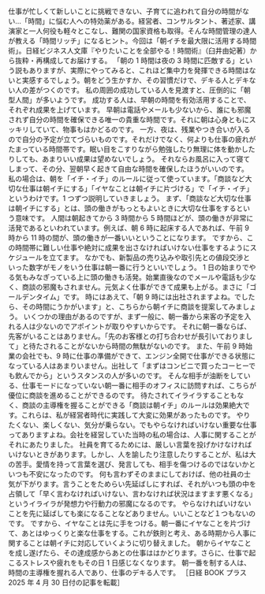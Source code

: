 ###

仕事が忙しくて新しいことに挑戦できない、子育てに追われて自分の時間がない…「時間」に悩む人への特効薬がある。経営者、コンサルタント、著述家、講演家と一人何役も軽々とこなし、難関の国家資格も取得。そんな時間管理の達人が教える「時間リッチ」になるヒント。今回は「朝イチを最大限に活用する時間術」。日経ビジネス人文庫『やりたいことを全部やる！時間術』（臼井由妃著）から抜粋・再構成してお届けする。
「朝の 1 時間は夜の 3 時間に匹敵する」という説もありますが、実際にやってみると、これほど集中力を発揮できる時間はないと実感するでしょう。朝をどう生かすか、その習慣だけで、デキる人とデキない人の差がつくのです。
私の周囲の成功している人を見渡すと、圧倒的に「朝型人間」が多いようです。
成功する人は、早朝の時間を有効活用することで、それぞれ成果を上げています。
早朝は電話やメールも少ないから、誰にも邪魔されず自分の時間を確保できる唯一の貴重な時間です。それに朝は心身ともにスッキリしていて、物事もはかどるのです。
一方、夜は、残業やつき合いが入るので自分の予定が立てづらいものです。それだけでなく、何よりも仕事の疲れがたまっている時間帯です。眠い目をこすりながら勉強したり無理に体を動かしたりしても、あまりいい成果は望めないでしょう。
それならお風呂に入って寝てしまって、その分、翌朝早く起きて自由な時間を確保したほうがいいのです。
私の場合は、朝を「イチ・イチ」のルールに従って使っています。「商談など大切な仕事は朝イチにする」「イヤなことは朝イチに片づける」で「イチ・イチ」というわけです。1 つずつ説明していきましょう。
まず、「商談など大切な仕事は朝イチにする」とは、頭の働きがもっともよいときに大切な仕事をするという意味です。
人間は朝起きてから 3 時間から 5 時間ほどが、頭の働きが非常に活発であるといわれています。例えば、朝 6 時に起床する人であれば、午前 9 時から 11 時の間が、頭の働きが一番いいということになります。
ですから、この時間帯に難しい仕事や絶対に成果を出さなければいけない仕事をするようにスケジュールを立てます。
なかでも、新製品の売り込みや取引先との値段交渉といった数字がモノをいう仕事は朝一番に行うといいでしょう。
1 日の始まりでやる気もみなぎっている上に頭の働きも活発。始業直後なのでメールや電話も少なく、商談の邪魔もされません。元気よく仕事ができて成果も上がる。まさに「ゴールデンタイム」です。
時にはあえて、「朝 9 時には出社されますよね。でしたら、その時間にうかがいます」と、こちらから朝イチに商談を提案してみましょう。
いくつかの理由があるのですが、まず一般に、朝一番から来客の予定を入れる人は少ないのでアポイントが取りやすいからです。
それに朝一番ならば、先客がいることはありません。「先のお客様との打ち合わせが長引いておりまして」と待たされることがないから時間の無駄がないのです。
また、午前 9 時始業の会社でも、9 時に仕事の準備ができて、エンジン全開で仕事ができる状態になっている人はあまりいません。出社して「まずはコンビニで買ったコーヒーでも飲んでから」というスタンスの人が多いのです。
そんな相手が油断をしている、仕事モードになっていない朝一番に相手のオフィスに訪問すれば、こちらが優位に商談を進めることができるのです。
待たされてイライラすることもなく、商談の主導権を握ることができる「商談は朝イチ」のルールは効果絶大です。これらは、私が経営者時代に実践して大変に効果があったものです。
やりたくない、楽しくない、気分が乗らない。でもやらなければいけない重要な仕事ってありますよね。会社を経営していた当時の私の場合は、人事に関することがそれにあたりました。
社員を育てるためには、厳しい言葉を投げかけなければいけないときがあります。しかし、人を諭したり注意したりすることが、私は大の苦手。愛情を持って言葉を選び、発言しても、相手を傷つけるのではないかといつも不安になったのです。
何も言わずそのままにしておけば、他の社員の士気が下がります。言うことをためらい先延ばしにすれば、それがいつも頭の中を占領して「早く言わなければいけない、言わなければ状況はますます悪くなる」というイライラが発想力や行動力の邪魔になるのです。
やらなければいけないことを先に延ばしても楽になることなどありません。いいことなど１つもないのです。
ですから、イヤなことは先に手をつける。朝一番にイヤなことを片づけて、あとはゆっくりと楽な仕事をする。これが鉄則と考え、ある時期から人事に関することは朝イチに対応していくように切り替えました。
朝からイヤなことを成し遂げたら、その達成感からあとの仕事ははかどります。さらに、仕事で起こるストレスや疲れをもその日 1 日感じなくなります。
朝一番を制する人は、時間の主導権を握れる人であり、仕事のデキる人です。
［日経 BOOK プラス 2025 年 4 月 30 日付の記事を転載］
